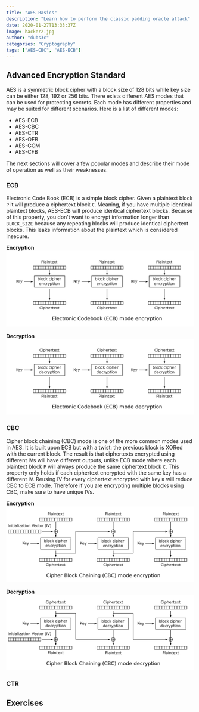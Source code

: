 ```yaml
---
title: "AES Basics"
description: "Learn how to perform the classic padding oracle attack"
date: 2020-01-27T13:33:37Z
image: hacker2.jpg
author: "dubs3c"
categories: "Cryptography"
tags: ["AES-CBC", "AES-ECB"]
---
```


## Advanced Encryption Standard

AES is a symmetric block cipher with a block size of 128 bits while key size can be either 128, 192 or 256 bits. There exists different AES modes that can be used for protecting secrets. Each mode has different properties and may be suited for different scenarios. Here is a list of different modes:

- AES-ECB
- AES-CBC
- AES-CTR
- AES-OFB
- AES-GCM
- AES-CFB

The next sections will cover a few popular modes and describe their mode of operation as well as their weaknesses.

### ECB

Electronic Code Book (ECB) is a simple block cipher. Given a plaintext block `P` it will produce a ciphertext block `C`. Meaning, if you have multiple identical plaintext blocks, AES-ECB will produce identical ciphertext blocks. Because of this property, you don't want to encrypt information longer than `BLOCK_SIZE` because any repeating blocks will produce identical ciphertext blocks. This leaks information about the plaintext which is considered insecure. 

**Encryption**
![images/CBC_encryption.png](images/ECB_encryption.png)

**Decryption**
![images/CBC_decryption.png](images/ECB_decryption.png)

### CBC

Cipher block chaining (CBC) mode is one of the more common modes used in AES. It is built upon ECB but with a twist: the previous block is XORed with the current block. The result is that ciphertexts encrypted using different IVs will have different outputs, unlike ECB mode where each plaintext block `P` will always produce the same ciphertext block `C`. This property only holds if each ciphertext encrypted with the same key has a different IV. Reusing IV for every ciphertext encrypted with key `K` will reduce CBC to ECB mode. Therefore if you are encrypting multiple blocks using CBC, make sure to have unique IVs.

**Encryption**
![images/CBC_encryption.png](images/CBC_encryption.png)

**Decryption**
![images/CBC_decryption.png](images/CBC_decryption.png)


### CTR

## Exercises